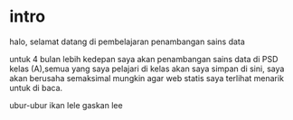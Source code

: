 # intro

halo, selamat datang di pembelajaran penambangan sains data

untuk 4 bulan lebih kedepan saya akan penambangan sains data di PSD kelas (A),semua yang saya pelajari di kelas akan saya simpan di sini, saya akan berusaha semaksimal mungkin agar web statis saya terlihat menarik untuk di baca.

ubur-ubur ikan lele
gaskan lee